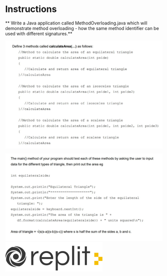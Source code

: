 # Instructions  

  ** Write a Java application called MethodOverloading.java which will demonstrate method
overloading - how the same method identifier can be used with different signatures.**

 

  

![alt text](assets/methodOverloading1.JPG) 

   ![alt text](assets/methodOverloading2.JPG)
   ![alt text](assets/logo.png)
  